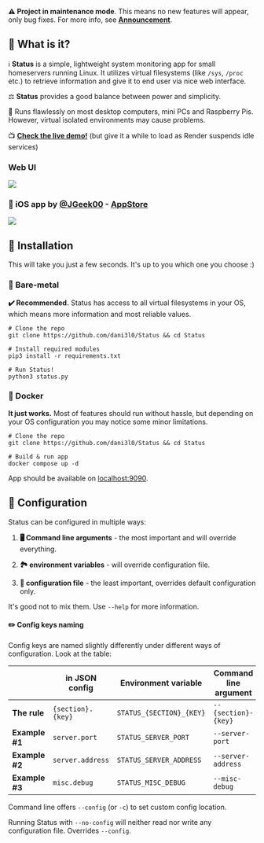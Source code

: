 **⚠️ Project in maintenance mode**. This means no new features will appear, only bug fixes. For more info, see **[Announcement](announcement.md)**.


## :thinking: What is it?

:information_source: **Status** is a simple, lightweight system monitoring app for small homeservers running Linux.
It utilizes virtual filesystems (like `/sys`, `/proc` etc.) to retrieve information and give it to end user via nice web interface.

:balance_scale: **Status** provides a good  balance between power and simplicity.

:runner: Runs flawlessly on most desktop computers, mini PCs and Raspberry Pis. However, virtual isolated environments may cause problems.

:tv: **[Check the live demo!](https://status-ksk5.onrender.com)** (but give it a while to load as Render suspends idle services)


### Web UI
<img src="preview.png">

### 📱 iOS app by [@JGeek00](https://github.com/JGeek00) - [AppStore](https://apps.apple.com/us/app/server-status-server-monitor/id6479648296)
<img src="preview-ios.png">


## :rocket: Installation

This will take you just a few seconds. It's up to you which one you choose :)

### :hammer: Bare-metal

**:heavy_check_mark: Recommended.** Status has access to all virtual filesystems in your OS, which means more information and most reliable values.

```
# Clone the repo
git clone https://github.com/dani3l0/Status && cd Status

# Install required modules
pip3 install -r requirements.txt

# Run Status!
python3 status.py
```

### :whale: Docker

**It just works.** Most of features should run without hassle, but depending on your OS configuration you may notice some minor limitations.

```
# Clone the repo
git clone https://github.com/dani3l0/Status && cd Status

# Build & run app
docker compose up -d
```

App should be available on [localhost:9090](http://localhost:9090).


## :wrench: Configuration

Status can be configured in multiple ways:

1. **:desktop_computer: Command line arguments** - the most important and will override everything.

2. **:national_park: environment variables** - will override configuration file.

3. **:memo: configuration file** - the least important, overrides default configuration only.

It's good not to mix them. Use `--help` for more information.

#### :pencil2: Config keys naming

Config keys are named slightly differently under different ways of configuration. Look at the table:

|                | in JSON config      | Environment variable        | Command line argument |
|----------------|---------------------|-----------------------------|-----------------------|
| **The rule**   | `{section}.{key}`   | `STATUS_{SECTION}_{KEY}`    | `--{section}-{key}`   |
| **Example #1** | `server.port`       | `STATUS_SERVER_PORT`        | `--server-port`       |
| **Example #2** | `server.address`    | `STATUS_SERVER_ADDRESS`     | `--server-address`    |
| **Example #3** | `misc.debug`        | `STATUS_MISC_DEBUG`         | `--misc-debug`        |

Command line offers `--config` (or `-c`) to set custom config location.

Running Status with `--no-config` will neither read nor write any configuration file. Overrides `--config`.
